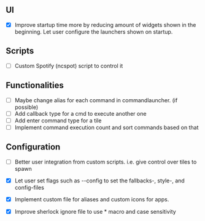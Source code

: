 ## UI
- [x] Improve startup time more by reducing amount of widgets shown in the beginning. Let user configure the launchers shown on startup.

## Scripts
- [ ] Custom Spotify (ncspot) script to control it

## Functionalities
- [ ] Maybe change alias for each command in commandlauncher. (if possible)
- [ ] Add callback type for a cmd to execute another one
- [ ] Add enter command type for a tile
- [ ] Implement command execution count and sort commands based on that

## Configuration
- [ ] Better user integration from custom scripts. i.e. give control over tiles to spawn
- [x] Let user set flags such as --config to set the fallbacks-, style-, and config-files
- [x] Implement custom file for aliases and custom icons for apps.
- [x] Improve sherlock ignore file to use * macro and case sensitivity


